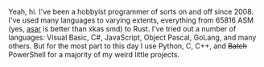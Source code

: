 Yeah, hi. I've been a hobbyist programmer of sorts on and off since 2008. I've used many languages to varying extents, everything from 65816 ASM (yes, [asar](https://github.com/RPGHacker/asar) is better than xkas smd) to Rust. I've tried out a number of languages: Visual Basic, C#, JavaScript, Object Pascal, GoLang, and many others. But for the most part to this day I use Python, C, C++, and ~~Batch~~ PowerShell for a majority of my weird little projects.
